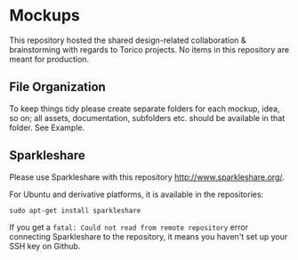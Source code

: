 Mockups
=======

This repository hosted the shared design-related collaboration & brainstorming with regards to Torico projects. No items in this repository are meant for production.

File Organization
------------

To keep things tidy please create separate folders for each mockup, idea, so on; all assets, documentation, subfolders etc. should be available in that folder.
See Example.


Sparkleshare
------------

Please use Sparkleshare with this repository http://www.sparkleshare.org/.

For Ubuntu and derivative platforms, it is available in the repositories:

	sudo apt-get install sparkleshare

If you get a `fatal: Could not read from remote repository` error connecting Sparkleshare to the repository, it means you haven't set up your SSH key on Github.